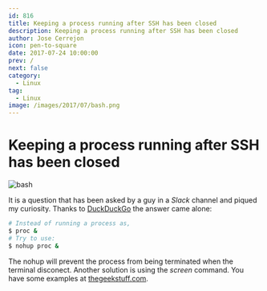 ```yaml
---
id: 816
title: Keeping a process running after SSH has been closed
description: Keeping a process running after SSH has been closed
author: Jose Cerrejon
icon: pen-to-square
date: 2017-07-24 10:00:00
prev: /
next: false
category:
  - Linux
tag:
  - Linux
image: /images/2017/07/bash.png
---
```


# Keeping a process running after SSH has been closed

![bash](/images/2017/07/bash.png)

It is a question that has been asked by a guy in a *Slack* channel and piqued my curiosity. Thanks to [DuckDuckGo](https://duckduckgo.com/) the answer came alone:

```bash
# Instead of running a process as,
$ proc &
# Try to use:
$ nohup proc &
```

The nohup will prevent the process from being terminated when the terminal disconect. Another solution is using the *screen* command. You have some examples at [thegeekstuff.com](http://www.thegeekstuff.com/2010/07/screen-command-examples).